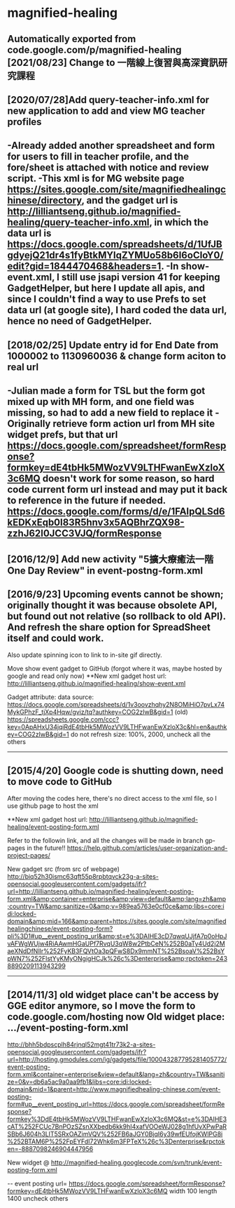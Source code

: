 # magnified-healing
Automatically exported from code.google.com/p/magnified-healing
[2021/08/23] Change to 一階線上復習與高深資訊研究課程
--

[2020/07/28]Add query-teacher-info.xml for new application to add and view MG teacher profiles
--
-Already added another spreadsheet and form for users to fill in teacher profile, and the fore/sheet is attached with notice and review script.
-This xml is for MG website page https://sites.google.com/site/magnifiedhealingchinese/directory, and the gadget url is http://lilliantseng.github.io/magnified-healing/query-teacher-info.xml, in which the data url is https://docs.google.com/spreadsheets/d/1UfJBgdyejQ21dr4s1fyBtkMYIqZYMUo58b6I6oCIoY0/edit?gid=1844470468&headers=1.
-In show-event.xml, I still use jsapi version 41 for keeping GadgetHelper, but here I update all apis, and since I couldn't find a way to use Prefs to set data url (at google site), I hard coded the data url, hence no need of GadgetHelper.
--------------------------------------------------------------------------------
[2018/02/25] Update entry id for End Date from 1000002 to 1130960036 & change form aciton to real url
--
-Julian made a form for TSL but the form got mixed up with MH form, and one field was missing, so had to add a new field to replace it
-Originally retrieve form action url from MH site widget prefs, but that url https://docs.google.com/spreadsheet/formResponse?formkey=dE4tbHk5MWozVV9LTHFwanEwXzloX3c6MQ doesn't work for some reason, so hard code current form url instead and may put it back to reference in the future if needed.
https://docs.google.com/forms/d/e/1FAIpQLSd6kEDKxEqb0I83R5hnv3x5AQBhrZQX98-zzhJ62I0JCC3VJQ/formResponse
----------------------------------------------------------

[2016/12/9] Add new activity "5擴大療癒法一階One Day Review" in event-postng-form.xml
------------------------------------------------------------------------
[2016/9/23] Upcoming events cannot be shown; originally thought it was because obsolete API, but found out not relative (so rollback to old API). And refresh the share option for SpreadSheet itself and could work.
---

Also update spinning icon to link to in-site gif directly.

Move show event gadget to GitHub (forgot where it was, maybe hosted by google and read only now)
**New xml gadget host url: http://lilliantseng.github.io/magnified-healing/show-event.xml

Gadget attribute:
data source: https://docs.google.com/spreadsheets/d/1v3oovzhqhy2N8OMiHiO7pvLx74MykGPhzF_tjXp4Hqw/gviz/tq?authkey=COG2zIwB&gid=1
(old) https://spreadsheets.google.com/ccc?key=0ApAHxU34jqiRdE4tbHk5MWozVV9LTHFwanEwXzloX3c&hl=en&authkey=COG2zIwB&gid=1
do not refresh
size: 100%, 2000, uncheck all the others

------------------------------------------
[2015/4/20] Google code is shutting down, need to move code to GitHub
--
After moving the codes here, there's no direct access to the xml file, so I use github page to host the xml

**New xml gadget host url: http://lilliantseng.github.io/magnified-healing/event-posting-form.xml

Refer to the followin link, and all the changes will be made in branch gp-pages in the future!!
https://help.github.com/articles/user-organization-and-project-pages/

New gadget src (from src of webpage)
http://biq52h30ismc63qft55p8rpbtqvck23g-a-sites-opensocial.googleusercontent.com/gadgets/ifr?url=http://lilliantseng.github.io/magnified-healing/event-posting-form.xml&amp;container=enterprise&amp;view=default&amp;lang=zh&amp;country=TW&amp;sanitize=0&amp;v=989ea5763e0cf0ce&amp;libs=core:idi:locked-domain&amp;mid=166&amp;parent=https://sites.google.com/site/magnifiedhealingchinese/event-posting-form?pli%3D1#up__event_posting_url&amp;st=e%3DAIHE3cD7qwqUJjfA7p0oHpJvAFWgWUjw4RiAAwmHGaUPf7RvqU3qW8w2PtbCeN%252B0aTy4Ud2j2MaeXNdDfNlIr%252FyKB3FQVtOa3pQFwS8Dx9mmNT%252BsoaV%252BsYpWN7%252FlstYyKMyONgigHCJk%26c%3Denterprise&amp;rpctoken=2438890209113943299

------------------------------------------
[2014/11/3] old widget place can't be access by GGE editor anymore, so I move the form to code.google.com/hosting now
Old widget place: .../event-posting-form.xml
--

http://bhh5bdpscplh84rjnql52mgt41tr73k2-a-sites-opensocial.googleusercontent.com/gadgets/ifr?url=http://hosting.gmodules.com/ig/gadgets/file/100043287795281405772/event-posting-form.xml&container=enterprise&view=default&lang=zh&country=TW&sanitize=0&v=db6a5ac9a0aa9fb1&libs=core:idi:locked-domain&mid=1&parent=http://www.magnifiedhealing-chinese.com/event-posting-form#up__event_posting_url=https://docs.google.com/spreadsheet/formResponse?formkey%3DdE4tbHk5MWozVV9LTHFwanEwXzloX3c6MQ&st=e%3DAIHE3cAT%252FCUc7BnPOzSZsnXXbedb6kk9hI4xafVOOeWJ028g1hfUvXPwPaRSBb6J604h3LlT5SRxOAZimVQV%252FB6aJGY0BjqI6y39wfEUfojKWlPG8i%252BTAM6P%252FpEYFdI72Whk6m3FPTeX%26c%3Denterprise&rpctoken=-8887098246904447956

New widget @
http://magnified-healing.googlecode.com/svn/trunk/event-posting-form.xml

--
event posting url=
https://docs.google.com/spreadsheet/formResponse?formkey=dE4tbHk5MWozVV9LTHFwanEwXzloX3c6MQ
width 100
length 1400
uncheck others
